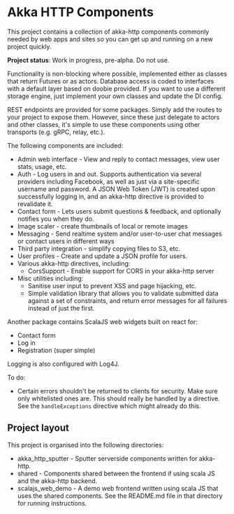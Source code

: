 # Akka HTTP Components
This project contains a collection of akka-http components commonly 
needed by web apps and sites so you can get up and running on a new 
project quickly. 

**Project status**: Work in progress, pre-alpha. Do not use.

Functionality is non-blocking where possible, implemented either as 
classes that return Futures or as actors. Database access is coded to 
interfaces with a default layer based on doobie provided. If you want 
to use a different storage engine, just implement your own classes and 
update the DI config.

REST endpoints are provided for some packages. Simply add the routes 
to your project to expose them. However, since these just delegate to 
actors and other classes, it's simple to use these components using 
other transports (e.g. gRPC, relay, etc.).

The following components are included:

* Admin web interface - View and reply to contact messages, view user 
  stats, usage, etc.
* Auth - Log users in and out. Supports authentication via several 
  providers including Facebook, as well as just via a site-specific 
  username and password. A JSON Web Token (JWT) is created upon 
  successfully logging in, and an akka-http directive is provided to 
  revalidate it.
* Contact form - Lets users submit questions & feedback, and optionally
  notifies you when they do.
* Image scaler - create thumbnails of local or remote images
* Messaging - Send realtime system and/or user-to-user chat messages or 
  contact users in different ways
* Third party integration - simplify copying files to S3, etc.
* User profiles - Create and update a JSON profile for users.
* Various akka-http directives, including:
    - CorsSupport - Enable support for CORS in your akka-http server
* Misc utilities including: 
    - Sanitise user input to prevent XSS and page hijacking, etc.
    - Simple validation library that allows you to validate submitted 
      data against a set of constraints, and return error messages
      for all failures instead of just the first.

Another package contains ScalaJS web widgets built on react for:

* Contact form
* Log in
* Registration (super simple)

Logging is also configured with Log4J.

To do: 
* Certain errors shouldn't be returned to clients for security. Make sure 
  only whitelisted ones are. This should really be handled by a directive.
  See the `handleExceptions` directive which might already do this.
  
## Project layout
This project is organised into the following directories:

* akka_http_sputter - Sputter serverside components written for akka-http.
* shared - Components shared between the frontend if using scala JS and 
  the akka-http backend.
* scalajs_web_demo - A demo web frontend written using scala JS that uses
  the shared components. See the README.md file in that directory for 
  running instructions.
  